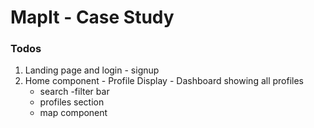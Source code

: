 # MapIt - Case Study


### Todos
1. Landing page and login - signup
2. Home component - Profile Display - Dashboard showing all profiles 
    - search -filter bar
    - profiles section
    - map component
